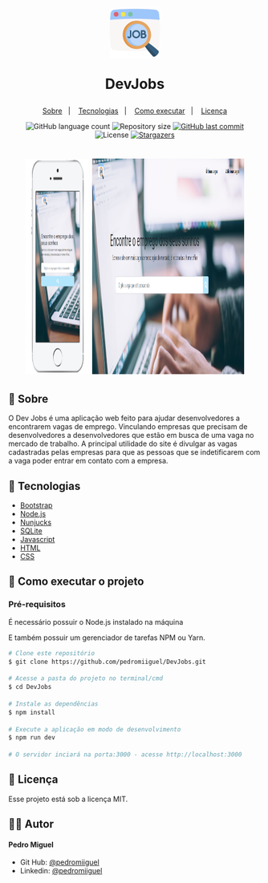 <h1 align="center">
    <img alt="DevJobs" title="DevJobs" src="public/assets/favicon.svg" width="100px" />
		</br>
		<p color="#212529">DevJobs</p>
</h1>

<p align="center">
  <a href="#-sobre">Sobre</a>&nbsp;&nbsp;&nbsp;|&nbsp;&nbsp;&nbsp;
  <a href="#-tecnologias">Tecnologias</a>&nbsp;&nbsp;&nbsp;|&nbsp;&nbsp;&nbsp;
  <a href="#-como-executar-o-projeto">Como executar</a>&nbsp;&nbsp;&nbsp;|&nbsp;&nbsp;&nbsp;
  <a href="#-licença">Licença</a>
</p>

<p align="center">
  <img alt="GitHub language count" src="https://img.shields.io/github/languages/count/pedromiiguel/DevJobs?color=%2304D361">

  <img alt="Repository size" src="https://img.shields.io/github/repo-size/pedromiiguel/DevJobs">
	
  
  <a href="https://github.com/pedromiiguel/DevJobs/commits/master">
    <img alt="GitHub last commit" src="https://img.shields.io/github/last-commit/pedromiiguel/DevJobs">
  </a>

  <img alt="License" src="https://img.shields.io/badge/license-MIT-brightgreen">
   <a href="https://github.com/pedromiiguel/DevJobs/stargazers">
    <img alt="Stargazers" src="https://img.shields.io/github/stars/pedromiiguel/DevJobs?style=social">
  </a>
</p>

<h1 align="center">
    <img alt="Ecoleta" title="Ecoleta" src=".github/smartphone.png" width="25%" height="430px"/>
    <img alt="Ecoleta" title="Ecoleta" src=".github/fullscreen.png" width="60%" height="430px"/>
</h1>


## 🔖 Sobre

O Dev Jobs é uma aplicação web feito para ajudar desenvolvedores a encontrarem vagas de emprego. Vinculando empresas que precisam de desenvolvedores a desenvolvedores que estão em busca de uma vaga no mercado de trabalho. A principal utilidade do site é divulgar as vagas cadastradas pelas empresas para que as pessoas que se indetificarem com a vaga poder entrar em contato com a empresa.


## 🚀 Tecnologias

- [Bootstrap](https://getbootstrap.com.br/)
- [Node.js](https://nodejs.org/en/)
- [Nunjucks](https://mozilla.github.io/nunjucks/)
- [SQLite](https://www.sqlitetutorial.net/sqlite-nodejs/)
- [Javascript](https://developer.mozilla.org/pt-BR/docs/Web/JavaScript)
- [HTML](https://developer.mozilla.org/pt-BR/docs/Web/HTML)
- [CSS](https://developer.mozilla.org/pt-BR/docs/Web/CSS)


## 🔧 Como executar o projeto

### Pré-requisitos

<p> É necessário possuir o Node.js instalado na máquina </p>
<p>E também possuir um gerenciador de tarefas NPM ou Yarn.</p>

```bash
# Clone este repositório
$ git clone https://github.com/pedromiiguel/DevJobs.git

# Acesse a pasta do projeto no terminal/cmd
$ cd DevJobs

# Instale as dependências
$ npm install

# Execute a aplicação em modo de desenvolvimento
$ npm run dev

# O servidor inciará na porta:3000 - acesse http://localhost:3000 
```
## 📝 Licença

Esse projeto está sob a licença MIT.

## :man_astronaut: Autor

#### Pedro Miguel

- Git Hub: <a href="https://github.com/pedromiiguel" target='_blanck' >@pedromiiguel</a>
- Linkedin: <a href="https://www.linkedin.com/in/pedro-miiguel" target='_blanck' >@pedromiiguel</a>
